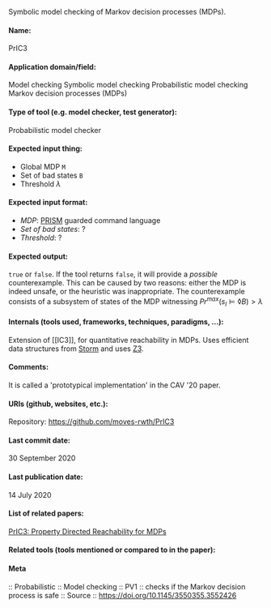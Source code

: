 Symbolic model checking of Markov decision processes (MDPs).

#### Name:
PrIC3

#### Application domain/field:
Model checking
Symbolic model checking
Probabilistic model checking
Markov decision processes (MDPs)

#### Type of tool (e.g. model checker, test generator):
Probabilistic model checker

#### Expected input thing:
- Global MDP `M`
- Set of bad states `B`
- Threshold $\lambda$

#### Expected input format:
- *MDP*: [PRISM](PRISM.md) guarded command language
- *Set of bad states*: ?
- *Threshold*: ?

#### Expected output:
`true` or `false`.
If the tool returns `false`, it will provide a *possible* counterexample. This can be caused by two reasons: either the MDP is indeed unsafe, or the heuristic was inappropriate. The counterexample consists of a subsystem of states of the MDP witnessing $Pr^{max}(s_I \models \lozenge B) > \lambda$

#### Internals (tools used, frameworks, techniques, paradigms, ...):
Extension of [[IC3]], for quantitative reachability in MDPs.
Uses efficient data structures from [Storm](Storm.md) and uses [Z3](../Solvers/SMT/Z3.md).

#### Comments:
It is called a 'prototypical implementation' in the CAV '20 paper.

#### URIs (github, websites, etc.):
Repository: https://github.com/moves-rwth/PrIC3

#### Last commit date:
30 September 2020

#### Last publication date:
14 July 2020

#### List of related papers:
[PrIC3: Property Directed Reachability for MDPs](https://doi.org/10.1007/978-3-030-53291-8_27)

#### Related tools (tools mentioned or compared to in the paper):

#### Meta
:: Probabilistic
:: Model checking
:: PV1 :: checks if the Markov decision process is safe
:: Source :: https://doi.org/10.1145/3550355.3552426
